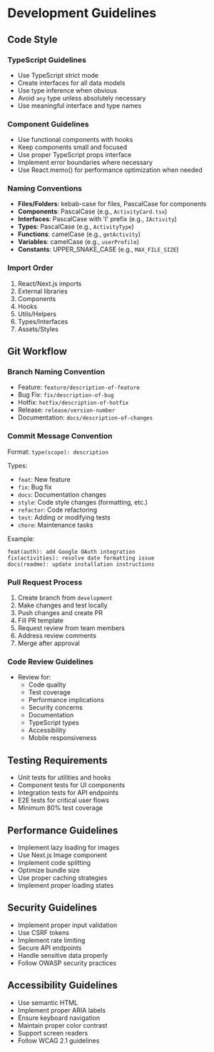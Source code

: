 # Development Guidelines

## Code Style

### TypeScript Guidelines
- Use TypeScript strict mode
- Create interfaces for all data models
- Use type inference when obvious
- Avoid `any` type unless absolutely necessary
- Use meaningful interface and type names

### Component Guidelines
- Use functional components with hooks
- Keep components small and focused
- Use proper TypeScript props interface
- Implement error boundaries where necessary
- Use React.memo() for performance optimization when needed

### Naming Conventions
- **Files/Folders**: kebab-case for files, PascalCase for components
- **Components**: PascalCase (e.g., `ActivityCard.tsx`)
- **Interfaces**: PascalCase with 'I' prefix (e.g., `IActivity`)
- **Types**: PascalCase (e.g., `ActivityType`)
- **Functions**: camelCase (e.g., `getActivity`)
- **Variables**: camelCase (e.g., `userProfile`)
- **Constants**: UPPER_SNAKE_CASE (e.g., `MAX_FILE_SIZE`)

### Import Order
1. React/Next.js imports
2. External libraries
3. Components
4. Hooks
5. Utils/Helpers
6. Types/Interfaces
7. Assets/Styles

## Git Workflow

### Branch Naming Convention
- Feature: `feature/description-of-feature`
- Bug Fix: `fix/description-of-bug`
- Hotfix: `hotfix/description-of-hotfix`
- Release: `release/version-number`
- Documentation: `docs/description-of-changes`

### Commit Message Convention
Format: `type(scope): description`

Types:
- `feat`: New feature
- `fix`: Bug fix
- `docs`: Documentation changes
- `style`: Code style changes (formatting, etc.)
- `refactor`: Code refactoring
- `test`: Adding or modifying tests
- `chore`: Maintenance tasks

Example:
```
feat(auth): add Google OAuth integration
fix(activities): resolve date formatting issue
docs(readme): update installation instructions
```

### Pull Request Process
1. Create branch from `development`
2. Make changes and test locally
3. Push changes and create PR
4. Fill PR template
5. Request review from team members
6. Address review comments
7. Merge after approval

### Code Review Guidelines
- Review for:
  - Code quality
  - Test coverage
  - Performance implications
  - Security concerns
  - Documentation
  - TypeScript types
  - Accessibility
  - Mobile responsiveness

## Testing Requirements
- Unit tests for utilities and hooks
- Component tests for UI components
- Integration tests for API endpoints
- E2E tests for critical user flows
- Minimum 80% test coverage

## Performance Guidelines
- Implement lazy loading for images
- Use Next.js Image component
- Implement code splitting
- Optimize bundle size
- Use proper caching strategies
- Implement proper loading states

## Security Guidelines
- Implement proper input validation
- Use CSRF tokens
- Implement rate limiting
- Secure API endpoints
- Handle sensitive data properly
- Follow OWASP security practices

## Accessibility Guidelines
- Use semantic HTML
- Implement proper ARIA labels
- Ensure keyboard navigation
- Maintain proper color contrast
- Support screen readers
- Follow WCAG 2.1 guidelines 